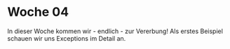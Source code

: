 # Woche 04

In dieser Woche kommen wir - endlich - zur Vererbung! Als erstes Beispiel schauen wir uns Exceptions im Detail an.
